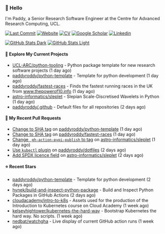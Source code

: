 ### 👋 Hello

I'm Paddy, a Senior Research Software Engineer at the Centre for Advanced
Research Computing, UCL.

[![Last Commit](https://img.shields.io/github/last-commit/paddyroddy/paddyroddy/main?label=updated)](https://github.com/paddyroddy)
[![Website](https://img.shields.io/badge/GitHub%20Pages-222?logo=githubpages&logoColor=fff&style=for-the-badge&style=flat)](https://paddyroddy.github.io)
[![CV](https://img.shields.io/badge/CV-PDF-pink.svg)](https://paddyroddy.github.io/cv)
[![Google Scholar](https://img.shields.io/badge/Google%20Scholar-4285F4?logo=googlescholar&logoColor=fff&style=for-the-badge&style=flat)](https://scholar.google.com/citations?user=OFigHUwAAAAJ)
[![Linkedin](https://img.shields.io/badge/LinkedIn-0A66C2?logo=linkedin&logoColor=fff&style=for-the-badge&style=flat)](https://www.linkedin.com/in/patrickjamesroddy)

[![GitHub Stats Dark](https://github-readme-stats-paddyroddy.vercel.app/api?username=paddyroddy&disable_animations=true&hide_border=true&hide_title=true&include_all_commits=true&rank_icon=github&show=prs_merged,reviews&show_icons=true&theme=tokyonight)](https://github.com/paddyroddy/paddyroddy#gh-dark-mode-only)
[![GitHub Stats Light](https://github-readme-stats-paddyroddy.vercel.app/api?username=paddyroddy&disable_animations=true&hide_border=true&hide_title=true&include_all_commits=true&rank_icon=github&show=prs_merged,reviews&show_icons=true&theme=default)](https://github.com/paddyroddy/paddyroddy#gh-light-mode-only)

#### 👷 Explore My Current Projects

- [UCL-ARC/python-tooling](https://github.com/UCL-ARC/python-tooling) - Python package template for new research software projects
  (1 day ago)
- [paddyroddy/python-template](https://github.com/paddyroddy/python-template) - Template for python development
  (1 day ago)
- [paddyroddy/fastest-races](https://github.com/paddyroddy/fastest-races) - Finds the fastest running races in the UK from www.thepowerof10.info
  (1 day ago)
- [astro-informatics/sleplet](https://github.com/astro-informatics/sleplet) - Slepian Scale-Discretised Wavelets in Python
  (1 day ago)
- [paddyroddy/.github](https://github.com/paddyroddy/.github) - Default files for all repositories
  (2 days ago)

#### 🔨 My Recent Pull Requests

- [Change to SHA tag](https://github.com/paddyroddy/python-template/pull/192) on [paddyroddy/python-template](https://github.com/paddyroddy/python-template)
  (1 day ago)
- [Change to SHA tag](https://github.com/paddyroddy/fastest-races/pull/7) on [paddyroddy/fastest-races](https://github.com/paddyroddy/fastest-races)
  (1 day ago)
- [Change ` gh-action-pypi-publish` to tag](https://github.com/astro-informatics/sleplet/pull/456) on [astro-informatics/sleplet](https://github.com/astro-informatics/sleplet)
  (1 day ago)
- [Use `kubectl` plugin](https://github.com/paddyroddy/dotfiles/pull/46) on [paddyroddy/dotfiles](https://github.com/paddyroddy/dotfiles)
  (2 days ago)
- [Add SPDX licence field](https://github.com/astro-informatics/sleplet/pull/455) on [astro-informatics/sleplet](https://github.com/astro-informatics/sleplet)
  (2 days ago)

#### ⭐ Recent Stars

- [paddyroddy/python-template](https://github.com/paddyroddy/python-template) - Template for python development
  (2 days ago)
- [hynek/build-and-inspect-python-package](https://github.com/hynek/build-and-inspect-python-package) - Build and Inspect Python Packages in GitHub Actions
  (2 days ago)
- [cloudacademy/intro-to-k8s](https://github.com/cloudacademy/intro-to-k8s) - Assets used for the production of the Introduction to Kubernetes course on Cloud Academy
  (1 week ago)
- [kelseyhightower/kubernetes-the-hard-way](https://github.com/kelseyhightower/kubernetes-the-hard-way) - Bootstrap Kubernetes the hard way. No scripts.
  (1 week ago)
- [nedbat/watchgha](https://github.com/nedbat/watchgha) - Live display of current GitHub action runs
  (1 week ago)
